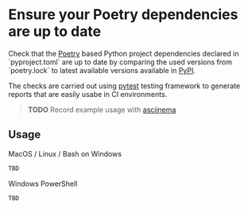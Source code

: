 # Ensure your Poetry dependencies are up to date

Check that the [Poetry]([https://github.com/python-poetry/poetry](https://python-poetry.org/)) based Python project dependencies declared in `pyproject.toml` are up to date by comparing the used versions from `poetry.lock` to latest available versions available in [PyPI](https://pypi.org/).

The checks are carried out using [pytest](https://docs.pytest.org/) testing framework to generate reports that are easily usabe in CI environments.

> **TODO** Record example usage with [asciinema](https://github.com/asciinema/asciinema)

## Usage

MacOS / Linux / Bash on Windows

```bash
TBD
```

Windows PowerShell

```bash
TBD
```
